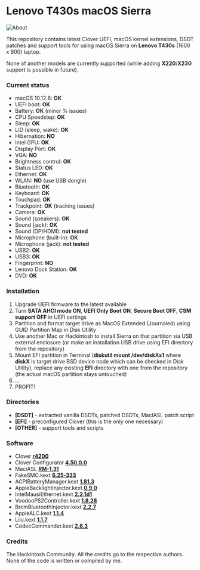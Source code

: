 # Lenovo T430s macOS Sierra

![About](https://raw.githubusercontent.com/dmitriypavlov/T430s-macOS/master/about.png)

This repository contains latest Clover UEFI, macOS kernel extensions, DSDT patches and support tools for using macOS Sierra on **Lenovo T430s** (1600 х 900) laptop. 

None of another models are currently supported (while adding **X220**/**X230** support is possible in future).

### Current status

* macOS 10.12.6: **OK**
* UEFI boot: **OK**
* Battery: **OK** (minor % issues)
* CPU Speedstep: **OK**
* Sleep: **OK**
* LID (sleep, wake): **OK**
* Hibernation: **NO**
* Intel GPU: **OK**
* Display Port: **OK**
* VGA: **NO**
* Brightness control: **OK**
* Status LED: **OK**
* Ethernet: **OK**
* WLAN: **NO** (use USB dongle)
* Bluetooth: **OK**
* Keyboard: **OK**
* Touchpad: **OK**
* Trackpoint: **OK** (tracking issues)
* Camera: **OK**
* Sound (speakers): **OK**
* Sound (jack): **OK**
* Sound (DP/HDMI): **not tested**
* Microphone (built-in): **OK**
* Microphone (jack): **not tested**
* USB2: **OK**
* USB3: **OK**
* Fingerprint: **NO**
* Lenovo Dock Station: **OK**
* DVD: **OK**

### Installation

1. Upgrade UEFI firmware to the latest available
2. Turn **SATA AHCI mode ON**, **UEFI Only Boot ON**, **Secure Boot OFF**, **CSM support OFF** in UEFI settings
3. Partition and format target drive as MacOS Extended (Journaled) using GUID Partition Map in Disk Utility
4. Use another Mac or Hackintosh to install Sierra on that partition via USB external enclosure (or make an installation USB drive using EFI directory from the repository)
5. Mount EFI partition in Terminal (**diskutil mount /dev/diskXs1** where **diskX** is target drive BSD device node which can be checked in Disk Utility), replace any existing **EFI** directory with one from the repository (the actual macOS partition stays untouched)
6. ...
7. PROFIT!

### Directories

* **[DSDT]** - extracted vanilla DSDTs, patched DSDTs, MacIASL patch script
* **[EFI]** - preconfigured Clover (this is the only one necessary)
* **[OTHER]** - support tools and scripts

### Software

* Clover [**r4200**](https://sourceforge.net/projects/cloverefiboot)
* Clover Configurator [**4.50.0.0**](http://mackie100projects.altervista.org)
* MaciASL [**RM-1.31**](https://bitbucket.org/RehabMan/os-x-maciasl-patchmatic/downloads)
* FakeSMC.kext [**6.25-333**](https://bitbucket.org/RehabMan/os-x-fakesmc-kozlek/downloads)
* ACPIBatteryManager.kext [**1.81.3**](https://bitbucket.org/RehabMan/os-x-acpi-battery-driver/downloads)
* AppleBacklightInjector.kext [**0.9.0**](https://github.com/RehabMan/HP-ProBook-4x30s-DSDT-Patch/tree/master/kexts/AppleBacklightInjector.kext)
* IntelMausiEthernet.kext [**2.2.1d1**](https://bitbucket.org/RehabMan/os-x-intel-network/downloads)
* VoodooPS2Controller.kext [**1.8.28**](https://bitbucket.org/RehabMan/os-x-voodoo-ps2-controller/downloads)
* BrcmBluetoothInjector.kext [**2.2.7**](https://bitbucket.org/RehabMan/os-x-brcmpatchram/downloads)
* AppleALC.kext [**1.1.4**](https://github.com/vit9696/AppleALC/releases)
* Lilu.kext [**1.1.7**](https://github.com/vit9696/Lilu/releases)
* CodecCommander.kext [**2.6.3**](https://bitbucket.org/RehabMan/os-x-eapd-codec-commander/downloads)

### Credits

The Hackintosh Community. All the credits go to the respective authors. None of the code is written or compiled by me.
